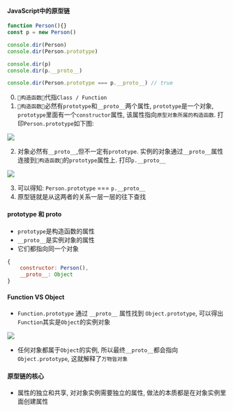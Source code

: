 #### JavaScript中的原型链
```js
function Person(){}
const p = new Person()

console.dir(Person)
console.dir(Person.prototype)

console.dir(p)
console.dir(p.__proto__)

console.dir(Person.prototype === p.__proto__) // true
```

0. `🔵构造函数🔵`代指`Class / Function`
1. `🔵构造函数🔵`必然有`prototype`和`__proto__`两个属性, `prototype`是一个对象, `prototype`里面有一个`constructor`属性, 该属性指向`原型对象所属的构造函数`. 打印`Person.prototype`如下图:

<img src="../../images/prototype/1.png">

2. 对象必然有`__proto__`,但不一定有`prototype`. 实例的对象通过`__proto__`属性连接到`🔵构造函数🔵`的`prototype`属性上. 打印`p.__proto__`

<img src="../../images/prototype/1.png">

3. 可以得知: `Person.prototype` === `p.__proto__`
4. 原型链就是从这两者的关系一层一层的往下查找

#### prototype 和 __proto__
- `prototype`是构造函数的属性
- `__proto__`是实例对象的属性
- 它们都指向同一个对象 
```js
{
    constructor: Person(),
    __proto__: Object
}
```

#### Function VS Object
- `Function.prototype` 通过 `__proto__` 属性找到 `Object.prototype`, 可以得出`Function`其实是`Object`的实例对象

<img src="../../images/prototype/2.png">

- 任何对象都属于`Object`的实例, 所以最终`__proto__`都会指向`Object.prototype`, 这就解释了`万物皆对象`


#### 原型链的核心
- 属性的独立和共享, 对对象实例需要独立的属性, 做法的本质都是在对象实例里面创建属性
